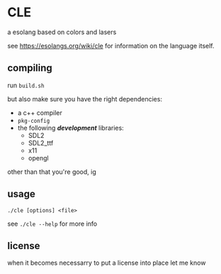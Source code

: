 # CLE
a esolang based on colors and lasers

see https://esolangs.org/wiki/cle for information on the language itself.

## compiling

run `build.sh`

but also make sure you have the right dependencies:

 - a c++ compiler
 - `pkg-config`
 - the following ***development*** libraries:
   - SDL2
   - SDL2_ttf
   - x11
   - opengl

other than that you're good, ig

## usage

`./cle [options] <file>`

see `./cle --help` for more info

## license
when it becomes necessarry to put a license into place let me know
